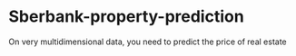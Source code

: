 # Sberbank-property-prediction
On very multidimensional data, you need to predict the price of real estate
